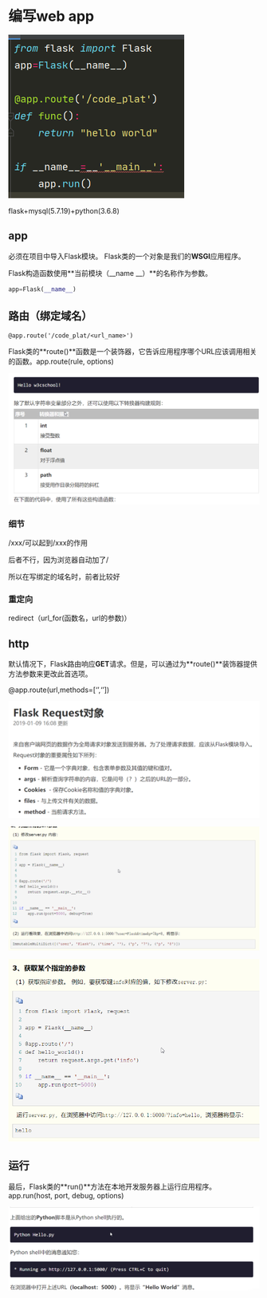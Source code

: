 # 编写web app



![image-20210611214824646](https://raw.githubusercontent.com/whr819987540/pic/main/image-20210611214824646.png)

flask+mysql(5.7.19)+python(3.6.8)

## app

必须在项目中导入Flask模块。 Flask类的一个对象是我们的**WSGI**应用程序。

Flask构造函数使用**当前模块（__name __）**的名称作为参数。

```python
app=Flask(__name__)
```



## 路由（绑定域名）

```
@app.route('/code_plat/<url_name>')
```

Flask类的**route()**函数是一个装饰器，它告诉应用程序哪个URL应该调用相关的函数。app.route(rule, options)

![image-20210611220053938](https://raw.githubusercontent.com/whr819987540/pic/main/image-20210611220053938.png)

### 细节

/xxx/可以起到/xxx的作用

后者不行，因为浏览器自动加了/

所以在写绑定的域名时，前者比较好

### 重定向

redirect（url_for(函数名，url的参数)）



## http

默认情况下，Flask路由响应**GET**请求。但是，可以通过为**route()**装饰器提供方法参数来更改此首选项。

@app.route(url,methods=[‘’,‘’])

![image-20210611224358343](https://raw.githubusercontent.com/whr819987540/pic/main/image-20210611224358343.png)



![image-20210612084633905](https://raw.githubusercontent.com/whr819987540/pic/main/image-20210612084633905.png)



![image-20210612084711474](https://raw.githubusercontent.com/whr819987540/pic/main/image-20210612084711474.png)



## 运行

最后，Flask类的**run()**方法在本地开发服务器上运行应用程序。app.run(host, port, debug, options)



![image-20210611215111532](https://raw.githubusercontent.com/whr819987540/pic/main/image-20210611215111532.png)









